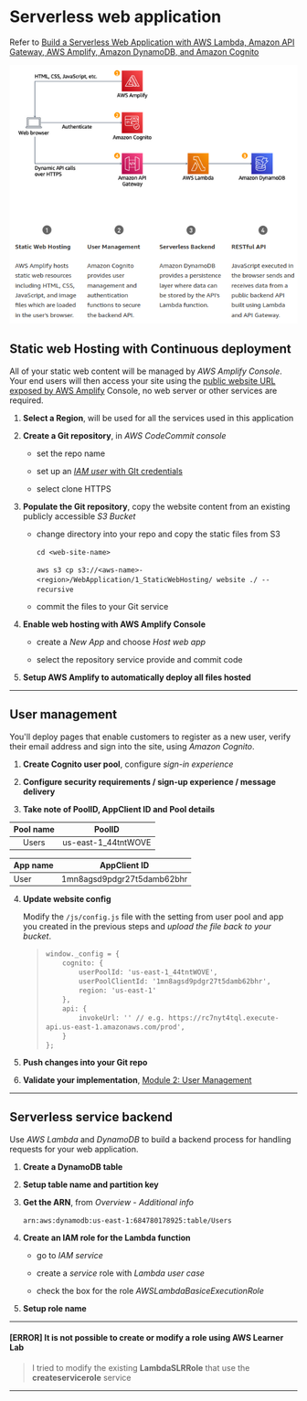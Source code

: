# Serverless web application

Refer to [Build a Serverless Web Application with AWS Lambda, Amazon API Gateway, AWS Amplify, Amazon DynamoDB, and Amazon Cognito](https://aws.amazon.com/getting-started/hands-on/build-serverless-web-app-lambda-apigateway-s3-dynamodb-cognito/?nc1=h_ls)

<img src="./images/Architecture.png" title="" alt="Architecture" data-align="center">

## Static web Hosting with Continuous deployment

All of your static web content will be managed by *AWS Amplify Console*. Your end users will then access your site using the <u>public website URL exposed by AWS Amplify</u> Console, no web server or other services are required.

1. **Select a Region**, will be used for all the services used in this application

2. **Create a Git repository**, in *AWS CodeCommit console*
   
   * set the repo name
   
   * set up an <u>*IAM user* with GIt credentials</u>
   
   * select clone HTTPS

3. **Populate the Git repository**, copy the website content from an existing publicly accessible *S3 Bucket*
   
   * change directory into your repo and copy the static files from S3
     
     `cd <web-site-name>`
     
     `aws s3 cp s3://<aws-name>-<region>/WebApplication/1_StaticWebHosting/ website ./ --recursive`
   
   * commit the files to your Git service

4. **Enable web hosting with AWS Amplify Console**
   
   * create a *New App* and choose *Host web app*
   
   * select the repository service provide and commit code

5. **Setup AWS Amplify to automatically deploy all files hosted**

---

## User management

You'll deploy pages that enable customers to register as a new user, verify their email address and sign into the site, using *Amazon Cognito*.

1. **Create Cognito user pool**, configure *sign-in experience*

2. **Configure security requirements / sign-up experience / message delivery**

3. **Take note of PoolID, AppClient ID and Pool details**

| Pool name | PoolID              |
|:---------:|:-------------------:|
| Users     | us-east-1_44tntWOVE |

| App name   | AppClient ID               |
| ---------- | -------------------------- |
| User | 1mn8agsd9pdgr27t5damb62bhr |

4. **Update website config**
   
   Modify the `/js/config.js` file with the setting from user pool and app you created in the previous steps and *upload the file back to your bucket*.
   
   > ```
   > window._config = {
   >     cognito: {
   >         userPoolId: 'us-east-1_44tntWOVE',
   >         userPoolClientId: '1mn8agsd9pdgr27t5damb62bhr',
   >         region: 'us-east-1'
   >     },
   >     api: {
   >         invokeUrl: '' // e.g. https://rc7nyt4tql.execute-api.us-east-1.amazonaws.com/prod',
   >     }
   > };
   > ```

5. **Push changes into your Git repo**

6. **Validate your implementation**, [Module 2: User Management](https://aws.amazon.com/getting-started/hands-on/build-serverless-web-app-lambda-apigateway-s3-dynamodb-cognito/module-2/)

---

## Serverless service backend

Use *AWS Lambda* and *DynamoDB* to build a backend process for handling requests for your web application.

1. **Create a DynamoDB table**

2. **Setup table name and partition key**

3. **Get the ARN**, from *Overview* - *Additional info*
   
   `arn:aws:dynamodb:us-east-1:684780178925:table/Users`

4. **Create an IAM role for the Lambda function**
   
   * go to *IAM service*
   
   * create a *service* role with *Lambda user case*
   
   * check the box for the role *AWSLambdaBasiceExecutionRole*

5. **Setup role name**

---

#### [ERROR] It is not possible to create or modify a role using AWS Learner Lab

> I tried to modify the existing **LambdaSLRRole** that use the **createservicerole** service

---


